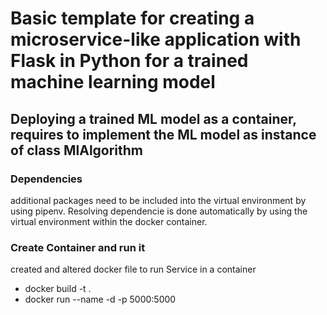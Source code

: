 # Basic template for creating a microservice-like application with Flask in Python for a trained machine learning model

## Deploying a trained ML model as a container, requires to implement the ML model as instance of class MlAlgorithm

### Dependencies

additional packages need to be included into the virtual environment
by using pipenv. Resolving dependencie is done automatically by using
the virtual environment within the docker container.

### Create Container and run it
created and altered docker file to run Service in a container
- docker build -t <MyMlMicroService> .
- docker run --name <MyMlMicroService> -d -p 5000:5000 <MyMlMicroService>
